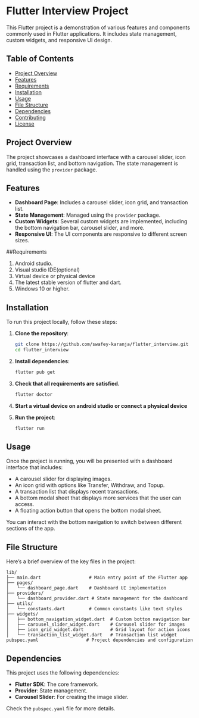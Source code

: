 # Flutter Interview Project

This Flutter project is a demonstration of various features and components commonly used in Flutter applications. It includes state management, custom widgets, and responsive UI design.

## Table of Contents

- [Project Overview](#project-overview)
- [Features](#features)
- [Requirements](#requirements)
- [Installation](#installation)
- [Usage](#usage)
- [File Structure](#file-structure)
- [Dependencies](#dependencies)
- [Contributing](#contributing)
- [License](#license)

## Project Overview

The project showcases a dashboard interface with a carousel slider, icon grid, transaction list, and bottom navigation. The state management is handled using the `provider` package.

## Features

- **Dashboard Page**: Includes a carousel slider, icon grid, and transaction list.
- **State Management**: Managed using the `provider` package.
- **Custom Widgets**: Several custom widgets are implemented, including the bottom navigation bar, carousel slider, and more.
- **Responsive UI**: The UI components are responsive to different screen sizes.

##Requirements
1. Android studio.
2. Visual studio IDE(optional)
3. Virtual device or physical device
4. The latest stable version of flutter and dart.
5. Windows 10 or higher.

## Installation

To run this project locally, follow these steps:

1. **Clone the repository**:
   ```bash
   git clone https://github.com/swafey-karanja/flutter_interview.git
   cd flutter_interview
   ```

2. **Install dependencies**:
   ```bash
   flutter pub get
   ```
3. **Check that all requirements are satisfied.**
    ```bash
   flutter doctor
   ```
5. **Start a virtual device on android studio or connect a physical device**

6. **Run the project**:
   ```bash
   flutter run
   ```

## Usage

Once the project is running, you will be presented with a dashboard interface that includes:

- A carousel slider for displaying images.
- An icon grid with options like Transfer, Withdraw, and Topup.
- A transaction list that displays recent transactions.
- A bottom modal sheet that displays more services that the user can access.
- A floating action button that opens the bottom modal sheet.

You can interact with the bottom navigation to switch between different sections of the app.

## File Structure

Here’s a brief overview of the key files in the project:

```plaintext
lib/
├── main.dart                  # Main entry point of the Flutter app
├── pages/
│   └── dashboard_page.dart    # Dashboard UI implementation
├── providers/
│   └── dashboard_provider.dart # State management for the dashboard
├── utils/
│   └── constants.dart         # Common constants like text styles
├── widgets/
│   ├── bottom_navigation_widget.dart  # Custom bottom navigation bar
│   ├── carousel_slider_widget.dart    # Carousel slider for images
│   ├── icon_grid_widget.dart          # Grid layout for action icons
│   └── transaction_list_widget.dart   # Transaction list widget
pubspec.yaml                  # Project dependencies and configuration
```

## Dependencies

This project uses the following dependencies:

- **Flutter SDK**: The core framework.
- **Provider**: State management.
- **Carousel Slider**: For creating the image slider.

Check the `pubspec.yaml` file for more details.

```
